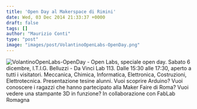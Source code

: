 ```yaml
---
title: 'Open Day al Makerspace di Rimini'
date: Wed, 03 Dec 2014 21:33:37 +0000
draft: false
tags: []
author: "Maurizio Conti"
type: "post"
image: "images/post/VolantinoOpenLabs-OpenDay.png"
---
```


![VolantinoOpenLabs-OpenDay - Open Labs, speciale open day. Sabato 6 dicembre, I.T.I.G. Belluzzi - Da Vinci Lab 113. Dalle 15:30 alle 17:30, aperto a tutti i visitatori. Meccanica, Chimica, Informatica, Elettronica, Costruzioni, Elettrotecnica. Presentazione tesine alunni. Vuoi scoprire Arduino? Vuoi conoscere i ragazzi che hanno partecipato alla Maker Faire di Roma? Vuoi vedere una stampante 3D in funzione? In collaborazione con FabLab Romagna](/images/post/VolantinoOpenLabs-OpenDay.png)